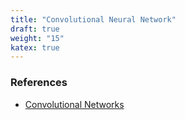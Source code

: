 ```yaml
---
title: "Convolutional Neural Network"
draft: true
weight: "15"
katex: true
---
```


### References
- [Convolutional Networks](http://www.deeplearningbook.org/contents/convnets.html)
